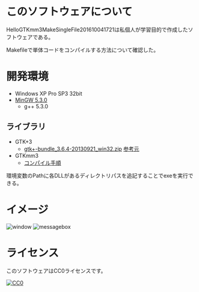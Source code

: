 ﻿# このソフトウェアについて #

HelloGTKmm3MakeSingleFile201610041721は私個人が学習目的で作成したソフトウェアである。

Makefileで単体コードをコンパイルする方法について確認した。

# 開発環境 #

* Windows XP Pro SP3 32bit
* [MinGW 5.3.0](http://ytyaru.hatenablog.com/entry/2016/10/07/100000)
    * g++ 5.3.0

## ライブラリ ##

* GTK+3
    * [gtk+-bundle_3.6.4-20130921_win32.zip](http://win32builder.gnome.org/gtk+-bundle_3.6.4-20130921_win32.zip) [参考元](http://www.giuspen.com/2014/02/build-gtkmm-3-6-0-windows-binaries-on-official-gtk-3-6-4-bundle/)
* GTKmm3
    * [コンパイル手順](http://ytyaru.hatenablog.com/entry/2016/10/09/100000)

環境変数のPathに各DLLがあるディレクトリパスを追記することでexeを実行できる。

# イメージ #

![window](https://cdn-ak.f.st-hatena.com/images/fotolife/y/ytyaru/20161009/20161009084530.png)
![messagebox](https://cdn-ak.f.st-hatena.com/images/fotolife/y/ytyaru/20161009/20161009084529.png)

# ライセンス #

このソフトウェアはCC0ライセンスです。

[![CC0](http://i.creativecommons.org/p/zero/1.0/88x31.png "CC0")](http://creativecommons.org/publicdomain/zero/1.0/deed.ja)
